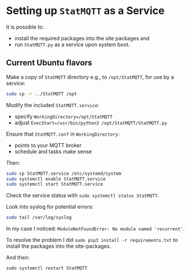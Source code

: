 # Setting up `StatMQTT` as a Service

It is possible to:

* install the required packages into the site packages and
* run `StatMQTT.py` as a service upon system boot.

## Current Ubuntu flavors

Make a copy of `StatMQTT` directory e.g., to `/opt/StatMQTT`, for use by a service:
```sh
sudo cp -r ../StatMQTT /opt
```

Modify the included `StatMQTT.service`:

* specify `WorkingDirectory=/opt/StatMQTT`
* adjust `ExecStart=/usr/bin/python3 /opt/StatMQTT/StatMQTT.py`

Ensure that `StatMQTT.conf` in `WorkingDirectory`:

* points to your MQTT broker
* schedule and tasks make sense

Then:

```sh
sudo cp StatMQTT.service /etc/systemd/system
sudo systemctl enable StatMQTT.service
sudo systemctl start StatMQTT.service
```

Check the service status with `sudo systemctl status StatMQTT`.

Look into syslog for potential errors:

```sh
sudo tail /var/log/syslog
```

In my case I noticed: `ModuleNotFoundError: No module named 'recurrent'`.

To resolve the problem I did `sudo pip3 install -r requirements.txt` to install
the packages into the site-packages.

And then:

```
sudo systemctl restart StatMQTT
```
